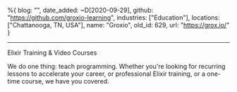 %{
  blog: "",
  date_added: ~D[2020-09-29],
  github: "https://github.com/groxio-learning",
  industries: ["Education"],
  locations: ["Chattanooga, TN, USA"],
  name: "Groxio",
  old_id: 629,
  url: "https://grox.io/"
}

---

Elixir Training & Video Courses

We do one thing: teach programming. Whether you're looking for recurring lessons to accelerate your career, or professional Elixir training, or a one-time course, we have you covered.
